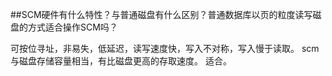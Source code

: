 ﻿##SCM硬件有什么特性？与普通磁盘有什么区别？普通数据库以页的粒度读写磁盘的方式适合操作SCM吗？

可按位寻址，非易失，低延迟，读写速度快，写入不对称，写入慢于读取。
scm与磁盘存储容量相当，有比磁盘更高的存取速度。
适合。




